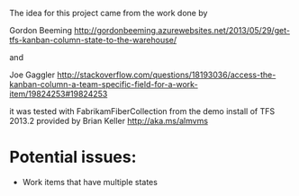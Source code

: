The idea for this project came from the work done by 

Gordon Beeming
http://gordonbeeming.azurewebsites.net/2013/05/29/get-tfs-kanban-column-state-to-the-warehouse/

and

Joe Gaggler
http://stackoverflow.com/questions/18193036/access-the-kanban-column-a-team-specific-field-for-a-work-item/19824253#19824253


it was tested with FabrikamFiberCollection from the demo install of TFS 2013.2 provided by Brian Keller
http://aka.ms/almvms

Potential issues:
=================
* Work items that have multiple states

